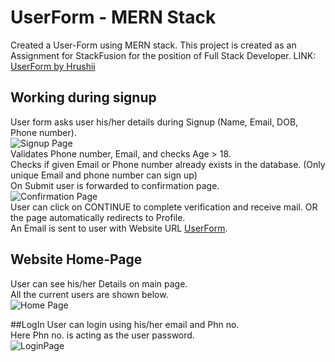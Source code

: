 # UserForm - MERN Stack
Created a User-Form using MERN stack. This project is created as an Assignment for StackFusion for the position of Full Stack Developer.
LINK: [UserForm by Hrushii](https://userformhp.netlify.app/)

## Working during signup
User form asks user his/her details during Signup (Name, Email, DOB, Phone number). <br>
![Signup Page](https://user-images.githubusercontent.com/76391397/224682016-fa837614-a1e1-4f9d-b031-c46724013d8c.png)<br>
Validates Phone number, Email, and checks Age > 18. <br>
Checks if given Email or Phone number already exists in the database. (Only unique Email and phone number can sign up) <br>
On Submit user is forwarded to confirmation page. <br>
![Confirmation Page](https://user-images.githubusercontent.com/76391397/224681996-8fe2178b-dc1f-43b5-9057-6513f33ac685.png)<br>
User can click on CONTINUE to complete verification and receive mail. OR the page automatically redirects to Profile. <br>
An Email is sent to user with Website URL [UserForm](https://userformhp.netlify.app/). <br>

## Website Home-Page
User can see his/her Details on main page. <br>
All the current users are shown below. <br>
![Home Page](https://user-images.githubusercontent.com/76391397/224681959-4a76204e-f986-40cc-be5d-2cfb81ba9dbf.png) <br>

##LogIn
User can login using his/her email and Phn no. <br>
Here Phn no. is acting as the user password.<br>
![LoginPage](https://user-images.githubusercontent.com/76391397/224682040-f26a421c-bb12-459b-abbf-e3fa80cb135f.png)
